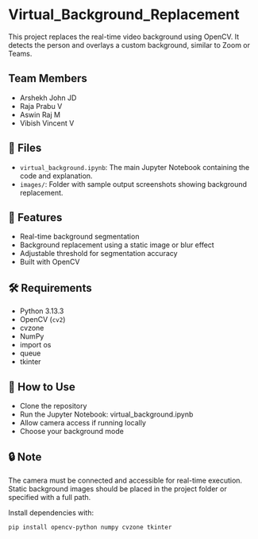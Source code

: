 # Virtual_Background_Replacement
This project replaces the real-time video background using OpenCV. It detects the person and overlays a custom background, similar to Zoom or Teams.

## Team Members
- Arshekh John JD
- Raja Prabu V
- Aswin Raj M
- Vibish Vincent V

## 📁 Files

- `virtual_background.ipynb`: The main Jupyter Notebook containing the code and explanation.
- `images/`: Folder with sample output screenshots showing background replacement.

## 🎯 Features

- Real-time background segmentation
- Background replacement using a static image or blur effect
- Adjustable threshold for segmentation accuracy
- Built with OpenCV

## 🛠️ Requirements

- Python 3.13.3
- OpenCV (`cv2`)
- cvzone
- NumPy
- import os
- queue
- tkinter

## 🚀 How to Use
- Clone the repository
- Run the Jupyter Notebook: virtual_background.ipynb
- Allow camera access if running locally
- Choose your background mode

## 🔒 Note
The camera must be connected and accessible for real-time execution. Static background images should be placed in the project folder or specified with a full path.


Install dependencies with:

```bash
pip install opencv-python numpy cvzone tkinter


